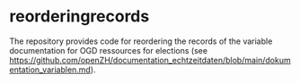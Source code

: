 # reorderingrecords

The repository provides code for reordering the records of the variable documentation for OGD ressources for elections (see https://github.com/openZH/documentation_echtzeitdaten/blob/main/dokumentation_variablen.md).
